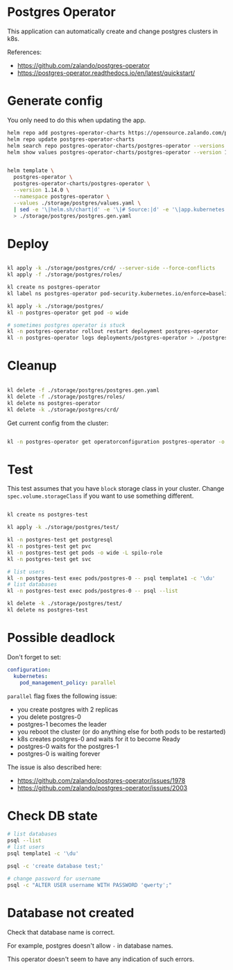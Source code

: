 
# Postgres Operator

This application can automatically create and change postgres clusters in k8s.

References:
- https://github.com/zalando/postgres-operator
- https://postgres-operator.readthedocs.io/en/latest/quickstart/

# Generate config

You only need to do this when updating the app.

```bash
helm repo add postgres-operator-charts https://opensource.zalando.com/postgres-operator/charts/postgres-operator
helm repo update postgres-operator-charts
helm search repo postgres-operator-charts/postgres-operator --versions --devel | head
helm show values postgres-operator-charts/postgres-operator --version 1.14.0 > ./storage/postgres/default-values.yaml
```

```bash

helm template \
  postgres-operator \
  postgres-operator-charts/postgres-operator \
  --version 1.14.0 \
  --namespace postgres-operator \
  --values ./storage/postgres/values.yaml \
  | sed -e '\|helm.sh/chart|d' -e '\|# Source:|d' -e '\|app.kubernetes.io/managed-by|d' -e '\|app.kubernetes.io/instance|d' -e '\|app.kubernetes.io/part-of|d' \
  > ./storage/postgres/postgres.gen.yaml

```

# Deploy

```bash

kl apply -k ./storage/postgres/crd/ --server-side --force-conflicts
kl apply -f ./storage/postgres/roles/

kl create ns postgres-operator
kl label ns postgres-operator pod-security.kubernetes.io/enforce=baseline

kl apply -k ./storage/postgres/
kl -n postgres-operator get pod -o wide

# sometimes postgres operator is stuck
kl -n postgres-operator rollout restart deployment postgres-operator
kl -n postgres-operator logs deployments/postgres-operator > ./postgres-operator.log

```

# Cleanup

```bash

kl delete -f ./storage/postgres/postgres.gen.yaml
kl delete -f ./storage/postgres/roles/
kl delete ns postgres-operator
kl delete -k ./storage/postgres/crd/

```

Get current config from the cluster:

```bash

kl -n postgres-operator get operatorconfiguration postgres-operator -o yaml > ./storage/postgres/current-config.yaml

```

# Test

This test assumes that you have `block` storage class in your cluster.
Change `spec.volume.storageClass` if you want to use something different.

```bash

kl create ns postgres-test

kl apply -k ./storage/postgres/test/

kl -n postgres-test get postgresql
kl -n postgres-test get pvc
kl -n postgres-test get pods -o wide -L spilo-role
kl -n postgres-test get svc

# list users
kl -n postgres-test exec pods/postgres-0 -- psql template1 -c '\du'
# list databases
kl -n postgres-test exec pods/postgres-0 -- psql --list

kl delete -k ./storage/postgres/test/
kl delete ns postgres-test

```

# Possible deadlock

Don't forget to set:

```yaml
configuration:
  kubernetes:
    pod_management_policy: parallel
```

`parallel` flag fixes the following issue:

- you create postgres with 2 replicas
- you delete postgres-0
- postgres-1 becomes the leader
- you reboot the cluster (or do anything else for both pods to be restarted)
- k8s creates postgres-0 and waits for it to become Ready
- postgres-0 waits for the postgres-1
- postgres-0 is waiting forever

The issue is also described here:

- https://github.com/zalando/postgres-operator/issues/1978
- https://github.com/zalando/postgres-operator/issues/2003

# Check DB state

```bash
# list databases
psql --list
# list users
psql template1 -c '\du'

psql -c 'create database test;'

# change password for username
psql -c "ALTER USER username WITH PASSWORD 'qwerty';"
```

# Database not created

Check that database name is correct.

For example, postgres doesn't allow `-` in database names.

This operator doesn't seem to have any indication of such errors.
